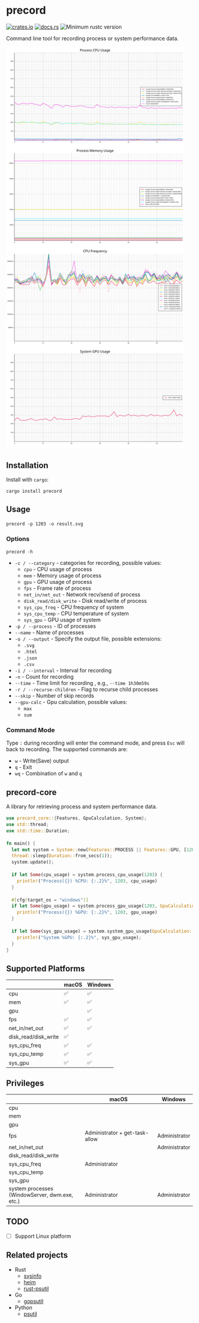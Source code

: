 # precord

[![crates.io](https://img.shields.io/crates/v/precord.svg)](https://crates.io/crates/precord)
[![docs.rs](https://docs.rs/precord/badge.svg)](https://docs.rs/precord)
![Minimum rustc version](https://img.shields.io/badge/rustc-1.56+-green.svg)

Command line tool for recording process or system performance data.

<img src="asset/Chrome.svg" width="480"></img>

## Installation

Install with `cargo`:

```shell
cargo install precord
```

## Usage

```shell
precord -p 1203 -o result.svg
```

### Options

```shell
precord -h
```

- `-c / --category` - categories for recording, possible values:
  - `cpu` - CPU usage of process
  - `mem` - Memory usage of process
  - `gpu` - GPU usage of process
  - `fps` - Frame rate of process
  - `net_in/net_out` - Network recv/send of process
  - `disk_read/disk_write` - Disk read/write of process
  - `sys_cpu_freq` - CPU frequency of system
  - `sys_cpu_temp` - CPU temperature of system
  - `sys_gpu` - GPU usage of system
- `-p / --process` - ID of processes
- `--name` - Name of processes
- `-o / --output` - Specify the output file, possible extensions:
  - `.svg`
  - `.html`
  - `.json`
  - `.csv`
- `-i / --interval` - Interval for recording
- `-n` - Count for recording
- `--time` - Time limit for recording , e.g., `--time 1h30m59s`
- `-r / --recurse-children` - Flag to recurse child processes
- `--skip` - Number of skip records
- `--gpu-calc` - Gpu calculation, possible values:
  - `max`
  - `sum`

### Command Mode
Type `:` during recording will enter the command mode, and press `Esc` will back to recording. The supported commands are:
- `w` - Write(Save) output
- `q` - Exit
- `wq` - Combination of `w` and `q` 

## precord-core

A library for retrieving process and system performance data.

```rust
use precord_core::{Features, GpuCalculation, System};
use std::thread;
use std::time::Duration;

fn main() {
  let mut system = System::new(Features::PROCESS || Features::GPU, [1203]).unwrap();
  thread::sleep(Duration::from_secs(1));
  system.update();

  if let Some(cpu_usage) = system.process_cpu_usage(1203) {
    println!("Process({}) %CPU: {:.2}%", 1203, cpu_usage)
  }
  
  #[cfg(target_os = "windows")]
  if let Some(gpu_usage) = system.process_gpu_usage(1203, GpuCalculation::Max) {
    println!("Process({}) %GPU: {:.2}%", 1203, gpu_usage)
  }
  
  if let Some(sys_gpu_usage) = system.system_gpu_usage(GpuCalculation::Max) {
    println!("System %GPU: {:.2}%", sys_gpu_usage);
  }
}
```

## Supported Platforms

|                      | macOS              | Windows            |
|----------------------|--------------------|--------------------|
| cpu                  | :white_check_mark: | :white_check_mark: |
| mem                  | :white_check_mark: | :white_check_mark: |
| gpu                  |                    | :white_check_mark: |
| fps                  | :white_check_mark: | :white_check_mark: |
| net_in/net_out       | :white_check_mark: | :white_check_mark: |
| disk_read/disk_write | :white_check_mark: |                    |
| sys_cpu_freq         | :white_check_mark: | :white_check_mark: |
| sys_cpu_temp         | :white_check_mark: | :white_check_mark: |
| sys_gpu              | :white_check_mark: | :white_check_mark: |

## Privileges

|                                                    | macOS                          | Windows       |
|----------------------------------------------------|--------------------------------|---------------|
| cpu                                                |                                |               |
| mem                                                |                                |               |
| gpu                                                |                                |               |
| fps                                                | Administrator + get-task-allow | Administrator |
| net_in/net_out                                     |                                | Administrator |
| disk_read/disk_write                               |                                |               |
| sys_cpu_freq                                       | Administrator                  |               |
| sys_cpu_temp                                       |                                |               |
| sys_gpu                                            |                                |               |
| system processes<br/>(WindowServer, dwm.exe, etc.) | Administrator                  | Administrator |


## TODO

- [ ] Support Linux platform

## Related projects

- Rust
  - [sysinfo]
  - [heim]
  - [rust-psutil]
- Go
  - [gopsutil]
- Python
  - [psutil]

[sysinfo]: https://github.com/GuillaumeGomez/sysinfo
[heim]: https://github.com/heim-rs/heim
[rust-psutil]: https://github.com/rust-psutil/rust-psutil
[gopsutil]: https://github.com/shirou/gopsutil
[psutil]: https://github.com/giampaolo/psutil

